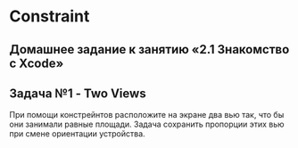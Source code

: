# Constraint

## Домашнее задание к занятию «2.1 Знакомство с Xcode»

## Задача №1 - Two Views 

При помощи констрейнтов расположите на экране два вью так, что бы они занимали равные площади. 
Задача сохранить пропорции этих вью при смене ориентации устройства.
